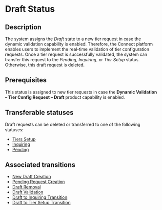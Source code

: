 # Draft Status
## Description
The system assigns the *Draft* state to a new tier request in case the dynamic validation capability is enabled. Therefore, the Connect platform enables users to implement the real-time validation of tier configuration requests. Once a tier request is successfully validated, the system can transfer this request to the *Pending*, *Inquiring*, or *Tier Setup* status. Otherwise, this draft request is deleted.
## Prerequisites
This status is assigned to new tier requests in case the **Dynamic Validation – Tier Config Request – Draft** product capability is enabled.
## Transferable statuses
Draft requests can be deleted or transferred to one of the following statuses:

* [Tiers Setup](s-c-tiers-setup.html)
* [Inquiring](s-d-inquiring.html)
* [Pending](s-b-pending.html)
## Associated transitions
* [New Draft Creation](t-1-new-draft.html)
* [Pending Request Creation](t-2-new-pending.html)
* [Draft Removal](t-3-draft-deleted.html)
* [Draft Validation](t-4-draft-pending.html)
* [Draft to Inquiring Transition](t-11-draft-inquiring.html) 
* [Draft to Tier Setup Transition](t-12-draft-tiers.html)